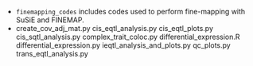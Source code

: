- `finemapping_codes` includes codes used to perform fine-mapping with SuSiE and FINEMAP.
- create_cov_adj_mat.py
cis_eqtl_analysis.py
cis_eqtl_plots.py
cis_sqtl_analysis.py
complex_trait_coloc.py
differential_expression.R
differential_expression.py
ieqtl_analysis_and_plots.py
qc_plots.py
trans_eqtl_analysis.py
